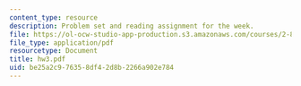 ```yaml
---
content_type: resource
description: Problem set and reading assignment for the week.
file: https://ol-ocw-studio-app-production.s3.amazonaws.com/courses/2-800-tribology-fall-2004/be25a2c976358df42d8b2266a902e784_hw3.pdf
file_type: application/pdf
resourcetype: Document
title: hw3.pdf
uid: be25a2c9-7635-8df4-2d8b-2266a902e784
---
```

